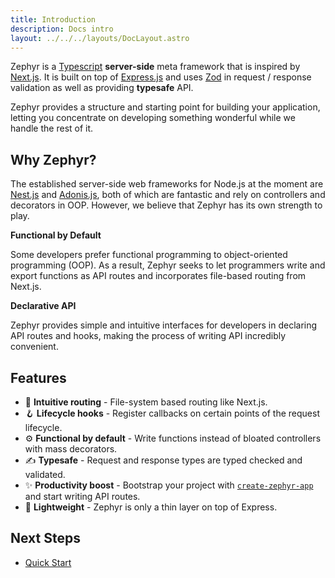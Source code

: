 ```yaml
---
title: Introduction
description: Docs intro
layout: ../../../layouts/DocLayout.astro
---
```


Zephyr is a [Typescript](https://www.typescriptlang.org/) **server-side** meta framework that is inspired by [Next.js](https://nextjs.org/). It is built on top of [Express.js](https://expressjs.com/) and uses [Zod](https://zod.dev/) in request / response validation as well as providing **typesafe** API.

Zephyr provides a structure and starting point for building your application, letting you concentrate on developing something wonderful while we handle the rest of it.

## Why Zephyr?

The established server-side web frameworks for Node.js at the moment are [Nest.js](https://nestjs.com/) and [Adonis.js](https://adonisjs.com/), both of which are fantastic and rely on controllers and decorators in OOP. However, we believe that Zephyr has its own strength to play.

**Functional by Default**

Some developers prefer functional programming to object-oriented programming (OOP). As a result, Zephyr seeks to let programmers write and export functions as API routes and incorporates file-based routing from Next.js.

**Declarative API**

Zephyr provides simple and intuitive interfaces for developers in declaring API routes and hooks, making the process of writing API incredibly convenient.

## Features

- 🧭 **Intuitive routing** - File-system based routing like Next.js.
- 🪝 **Lifecycle hooks** - Register callbacks on certain points of the request lifecycle.
- ⚙️ **Functional by default** - Write functions instead of bloated controllers with mass decorators.
- ✍️ **Typesafe** - Request and response types are typed checked and validated.
- ✨ **Productivity boost** - Bootstrap your project with [`create-zephyr-app`](quickstart#bootstrapping-project) and start writing API routes.
- 🍃 **Lightweight** - Zephyr is only a thin layer on top of Express.

## Next Steps

- [Quick Start](quickstart)

